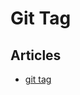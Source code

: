 # Git Tag

## Articles
- [git tag](https://www.atlassian.com/git/tutorials/inspecting-a-repository/git-tag)